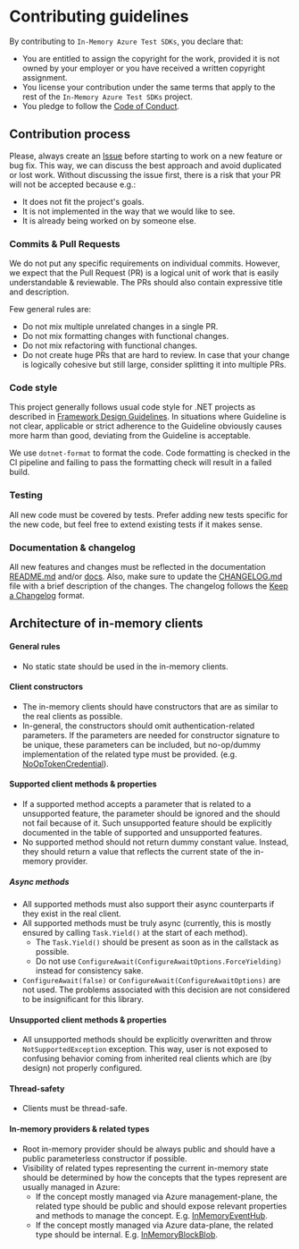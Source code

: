 # Contributing guidelines

By contributing to `In-Memory Azure Test SDKs`, you declare that:

* You are entitled to assign the copyright for the work, provided it is not owned by your employer or you have received a written copyright assignment.
* You license your contribution under the same terms that apply to the rest of the `In-Memory Azure Test SDKs` project.
* You pledge to follow the [Code of Conduct](./CODE_OF_CONDUCT.md).

## Contribution process

Please, always create an [Issue](https://github.com/spotflow-io/in-memory-azure-test-sdk/issues/new) before starting to work on a new feature or bug fix. This way, we can discuss the best approach and avoid duplicated or lost work. Without discussing the issue first, there is a risk that your PR will not be accepted because e.g.:

* It does not fit the project's goals.
* It is not implemented in the way that we would like to see.
* It is already being worked on by someone else.

### Commits & Pull Requests

We do not put any specific requirements on individual commits. However, we expect that the Pull Request (PR) is a logical unit of work that is easily understandable & reviewable. The PRs should also contain expressive title and description.

Few general rules are:

* Do not mix multiple unrelated changes in a single PR.
* Do not mix formatting changes with functional changes.
* Do not mix refactoring with functional changes.
* Do not create huge PRs that are hard to review. In case that your change is logically cohesive but still large, consider splitting it into multiple PRs.

### Code style

This project generally follows usual code style for .NET projects as described in [Framework Design Guidelines](https://learn.microsoft.com/en-us/dotnet/standard/design-guidelines/). In situations where Guideline is not clear, applicable or strict adherence to the Guideline obviously causes more harm than good, deviating from the Guideline is acceptable.

We use `dotnet-format` to format the code. Code formatting is checked in the CI pipeline and failing to pass the formatting check will result in a failed build.

### Testing

All new code must be covered by tests. Prefer adding new tests specific for the new code, but feel free to extend existing tests if it makes sense.

### Documentation & changelog

All new features and changes must be reflected in the documentation [README.md](./README.md) and/or [docs](./docs). Also, make sure to update the [CHANGELOG.md](./CHANGELOG.md) file with a brief description of the changes. The changelog follows the [Keep a Changelog](https://keepachangelog.com) format.

## Architecture of in-memory clients

#### General rules

* No static state should be used in the in-memory clients.

#### Client constructors

* The in-memory clients should have constructors that are as similar to the real clients as possible.
* In-general, the constructors should omit authentication-related parameters. If the parameters are needed for constructor signature to be unique, these parameters can be included, but no-op/dummy implementation of the related type must be provided. (e.g. [NoOpTokenCredential](./src/Spotflow.InMemory.Azure/Auth/NoOpTokenCredential.cs)).

#### Supported client methods & properties

* If a supported method accepts a parameter that is related to a unsupported feature, the parameter should be ignored and the should not fail because of it. Such unsupported feature should be explicitly documented in the table of supported and unsupported features.
* No supported method should not return dummy constant value. Instead, they should return a value that reflects the current state of the in-memory provider.

##### Async methods

* All supported methods must also support their async counterparts if they exist in the real client.  
* All supported methods must be truly async (currently, this is mostly ensured by calling `Task.Yield()` at the start of each method).
  * The `Task.Yield()` should be present as soon as in the callstack as possible.
  * Do not use `ConfigureAwait(ConfigureAwaitOptions.ForceYielding)` instead for consistency sake.
* `ConfigureAwait(false)` or `ConfigureAwait(ConfigureAwaitOptions)` are not used. The problems associated with this decision are not considered to be insignificant for this library.

#### Unsupported client methods & properties

* All unsupported methods should be explicitly overwritten and throw `NotSupportedException` exception. This way, user is not exposed to confusing behavior coming from inherited real clients which are (by design) not properly configured.

#### Thread-safety

* Clients must be thread-safe.

#### In-memory providers & related types

* Root in-memory provider should be always public and should have a public parameterless constructor if possible.
* Visibility of related types representing the current in-memory state should be determined by how the concepts that the types represent are usually managed in Azure:
  * If the concept mostly managed via Azure management-plane, the related type should be public and should expose relevant properties and methods to manage the concept. E.g. [InMemoryEventHub](./src/Spotflow.InMemory.Azure.EventHubs/InMemoryEventHub.cs).
  * If the concept mostly managed via Azure data-plane, the related type should be internal. E.g. [InMemoryBlockBlob](./src/Spotflow.InMemory.Azure.Storage/Blobs/Internals/InMemoryBlockBlob.cs).